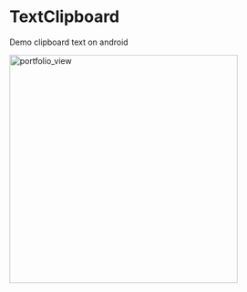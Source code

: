 # TextClipboard
Demo clipboard text on android

<img width="400" alt="portfolio_view" src="https://user-images.githubusercontent.com/3991213/43246238-8ddb34ea-90e3-11e8-8552-065244af53fa.jpg">
